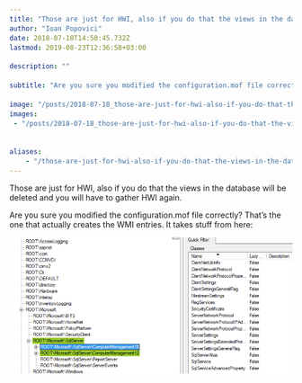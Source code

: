 ```yaml
---
title: "Those are just for HWI, also if you do that the views in the database will be deleted and you will…"
author: "Ioan Popovici"
date: 2018-07-18T14:50:45.732Z
lastmod: 2019-08-23T12:36:58+03:00

description: ""

subtitle: "Are you sure you modified the configuration.mof file correctly? That’s the one that actually creates the WMI entries. It takes stuff from…"

image: "/posts/2018-07-18_those-are-just-for-hwi-also-if-you-do-that-the-views-in-the-database-will-be-deleted-and-you-will/images/1.png" 
images:
 - "/posts/2018-07-18_those-are-just-for-hwi-also-if-you-do-that-the-views-in-the-database-will-be-deleted-and-you-will/images/1.png" 


aliases:
    - "/those-are-just-for-hwi-also-if-you-do-that-the-views-in-the-database-will-be-deleted-and-you-will-2829d74bc63d"
---
```


Those are just for HWI, also if you do that the views in the database will be deleted and you will have to gather HWI again.

Are you sure you modified the configuration.mof file correctly? That’s the one that actually creates the WMI entries. It takes stuff from here:




![image](/posts/2018-07-18_those-are-just-for-hwi-also-if-you-do-that-the-views-in-the-database-will-be-deleted-and-you-will/images/1.png)
